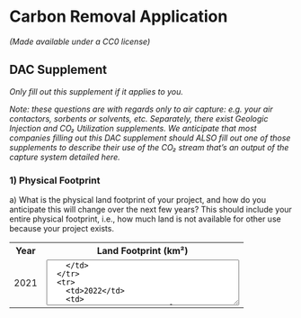 # Carbon Removal Application

_(Made available under a CC0 license)_

## DAC Supplement

_Only fill out this supplement if it applies to you._

_Note: these questions are with regards only to air capture: e.g. your air contactors, sorbents or solvents, etc. Separately, there exist Geologic Injection and CO₂ Utilization supplements. We anticipate that most companies filling out this DAC supplement should ALSO fill out one of those supplements to describe their use of the CO₂ stream that’s an output of the capture system detailed here._

### 1) Physical Footprint

a) What is the physical land footprint of your project, and how do you anticipate this will change over the next few years? This should include your entire physical footprint, i.e., how much land is not available for other use because your project exists.

<table>
  <tr>
    <th>Year</th>
    <th>Land Footprint (km²)</th>
  </tr>
  <tr>
    <td>2021</td>
    <td>
      <textarea rows='5' cols='40' />
    </td>
  </tr>
  <tr>
    <td>2022</td>
    <td>
      <textarea rows='5' cols='40' />
    </td>
  </tr>
  <tr>
    <td>2023</td>
    <td>
      <textarea rows='5' cols='40' />
    </td>
  </tr>
</table>

b) What is the volumetric footprint of your contactor? (How big is your physical machine compared to how much you’re capturing?) and how do you anticipate this will change over the next few years? These numbers should be smaller than (a) above.

<table>
  <tr>
    <th>Year</th>
    <th>Contactor Footprint (m3)</th>
  </tr>
  <tr>
    <td>2021</td>
    <td>
      <textarea rows='5' cols='40' />
    </td>
  </tr>
  <tr>
    <td>2022</td>
    <td>
      <textarea rows='5' cols='40' />
    </td>
  </tr>
  <tr>
    <td>2023</td>
    <td>
      <textarea rows='5' cols='40' />
    </td>
  </tr>
</table>

### 2) Capture Materials and Processes

a) What sorbent or solvent are you using?

<textarea rows='5' cols='50' placeholder='<50 words' />

b) What is its absorption capacity? _(grams CO₂ per grams material/cycle)_

<textarea rows='5' cols='50' />

c) What is its desorption capacity? _(grams CO₂ per grams material/cycle)_

<textarea rows='5' cols='50' />

d) How do you source your sorbent or solvent? Discuss how this sourcing strategy might change as your solutions scales. Note any externalities associated with the sourcing or manufacture of it (hazardous wastes, mining, etc. You should have already included the associated carbon intensities in your LCA in Section 6.)

<textarea rows='5' cols='50' />

e) How do you cycle your sorbent/solvent?

<textarea rows='5' cols='50' placeholder='<100 words' />

f) What is your proposed source of energy? What is its assumed carbon intensity? How will this change over the duration of your project? (You should have already included the associated carbon intensities in your LCA in Section 6.)

<textarea rows='5' cols='50' placeholder='<100 words' />

g) Besides energy, what other resources do you require in cycling (if any), e.g water? Where and how are you sourcing these resources, and what happens to them after they pass through your system? (You should have already included the associated carbon intensities in your LCA in Section 6.)

<textarea rows='5' cols='50' placeholder='<100 words' />

h) Per (g), how much of these resources do you need per cycle?

<textarea rows='5' cols='50' placeholder='<100 words' />

i) How often do you cycle your sorbent/solvent? _(# cycles/day)_

<textarea rows='5' cols='50' />

j) Does your sorbent or solvent degrade over time? Is degradation driven primarily by cycling, environmental conditions, or both?

<textarea rows='5' cols='50' placeholder='<100 words' />

k) In practical operation, how often do you need to replace your sorbent or solvent material, if at all?

<textarea rows='5' cols='50' placeholder='<100 words' />

l) Per (k), what happens to your sorbent/solvent at end-of-life? Please note if it is hazardous or requires some special disposal, and how you ensure end-of-life safety.

<textarea rows='5' cols='50' placeholder='<100 words' />

m) Several direct air technologies are currently being deployed around the world (e.g. Climeworks). Please discuss the merits and advantages of your system in comparison to existing systems.

<textarea rows='5' cols='50' placeholder='<200 words' />
